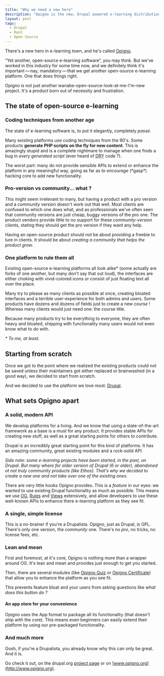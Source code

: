 ```yaml
---
title: "Why we need a new hero"
description: "Opigno is the new, Drupal powered e-learning distribution. This discusses why Opigno is so necessary in this industry."
layout: post
tags:
  - Drupal
  - Rant
  - Open Source
---
```


There's a new hero in e-learning town, and he's called [Opigno](https://drupal.org/project/opigno).

&ldquo;Yet another, open-source e-learning software&rdquo;, you may think. But we've worked in this industry for some time now, and we definitely think it's important&thinsp;&mdash;&thinsp;nay, mandatory&thinsp;&mdash;&thinsp;that we get another open-source e-learning platform. One that does things right.

Opigno is not just another wanabe-open-source-look-at-me-I'm-new project. It's a product born out of necessity and frustration.

## The state of open-source e-learning

### Coding techniques from another age

The state of e-learning software is, to put it elegantly, completely *passé*.

Many existing platforms use coding techniques from the 90's. Some products **generate PHP scripts on the fly for new content**. This is amazingly stupid and is a complete nightmare to manage when one finds a bug in *every generated script* (ever heard of <abbr title="Don't Repeat Yourself">DRY</abbr> code ?).

The worst part: many do not provide sensible APIs to extend or enhance the platform in any meaningful way, going as far as to *encourage* (\*gasp\*) hacking core to add new functionality.

### Pro-version vs community... what ?

This might seem irrelevant to many, but having a product with a *pro* version and a *community* version doesn't work out that well. Most clients are confused to which one does what, and as professionals we've often seen that community versions are just cheap, buggy versions of the pro one. The product vendors provide little to no support for these *community-version* clients, stating they should get the pro version if they want any help.

Having an open-source product should *not* be about providing a freebie to lure in clients. It should be about *creating a community that helps the product grow*.

### One platform to rule them all

Existing open-source e-learning platforms all look alike\* (some actually are forks of one another, but many don't say that out loud), the interfaces are either choking with vivid-colored icons or consist of just floating text all over the place.

Many try to please as many clients as possible at once, creating bloated interfaces and a terrible user-experience for both admins and users. Some products have dozens and dozens of fields just to create a new *course* ! Whereas many clients would just need one: the course title.

Because many products try to be everything to everyone, they are often heavy and bloated, shipping with functionality many users would not even know what to do with.

*\* To me, at least.*

## Starting from scratch

Once we got to the point where we realized the existing products could not be saved unless their maintainers got either replaced or brainwashed (in a good way), we decided to start from scratch.

And we decided to use the platform we love most: [Drupal](https://drupal.org).

## What sets Opigno apart

### A solid, modern API

We develop platforms for a living. And we know that using a state-of-the-art framework as a base is a must for any product. It provides stable APIs for creating new stuff, as well as a great starting points for others to contribute.

Drupal is an incredibly great starting point for this kind of platforms. It has an amazing community, great existing modules and a rock-solid API.

*Side note: some e-learning projects have been started, in the past, on Drupal. But many where for older version of Drupal (6 or older), abandoned ot not truly community products (like Ethos). That's why we decided to create a new one and not take over one of the existing ones.*

There are very little hooks Opigno provides. This is a *feature* in our eyes: we wanted to use existing Drupal functionality as much as possible. This means we use [OG](https://drupal.org/project/og), [Rules](https://drupal.org/project/rules) and [Views](https://drupal.org/project/views) extensively, and allow developers to use these well-known APIs to enhance there e-learning platform as they see fit.

### A single, simple license

This is a no-brainer if you're a Drupalista. Opigno, just as Drupal, is GPL. There's only one version, the *community* one. There's no *pro*, no tricks, no license fees, etc.

### Lean and mean

First and foremost, at it's core, Opigno is nothing more than a wrapper around OG. It's lean and mean and provides just enough to get you started.

Then, there are several modules (like [Opigno Quiz](https://drupal.org/project/opigno_quiz_app) or [Opigno Certificate](https://drupal.org/project/opigno_certificate_app)) that allow you to enhance the platform as you see fit.

This prevents feature bloat and your users from asking questions like *what does this button do ?*

#### An app store for your convenience

Opigno uses the App format to package all its functionality (that doesn't ship with the core). This means even beginners can easily extend their platform by using our pre-packaged functionality.

### And much more

Gosh, if you're a Drupalista, you already know why this can only be great. And it is.

Go check it out, on the drupal.org [project page](https://drupal.org/project/opigno) or on [www.opigno.org](http://www.opigno.org).
